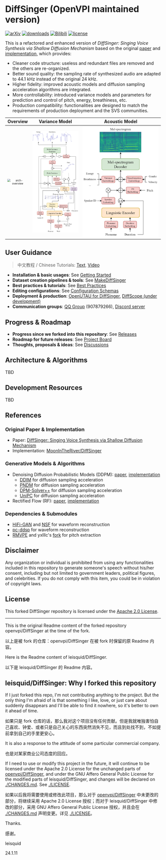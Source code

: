 # DiffSinger (OpenVPI maintained version)

[![arXiv](https://img.shields.io/badge/arXiv-Paper-<COLOR>.svg)](https://arxiv.org/abs/2105.02446)
[![downloads](https://img.shields.io/github/downloads/openvpi/DiffSinger/total.svg)](https://github.com/openvpi/DiffSinger/releases)
[![Bilibili](https://img.shields.io/badge/Bilibili-Demo-blue)](https://www.bilibili.com/video/BV1be411N7JA/)
[![license](https://img.shields.io/badge/License-Apache%202.0-blue.svg)](https://github.com/openvpi/DiffSinger/blob/main/LICENSE)

This is a refactored and enhanced version of _DiffSinger: Singing Voice Synthesis via Shallow Diffusion Mechanism_ based on the original [paper](https://arxiv.org/abs/2105.02446) and [implementation](https://github.com/MoonInTheRiver/DiffSinger), which provides:

- Cleaner code structure: useless and redundant files are removed and the others are re-organized.
- Better sound quality: the sampling rate of synthesized audio are adapted to 44.1 kHz instead of the original 24 kHz.
- Higher fidelity: improved acoustic models and diffusion sampling acceleration algorithms are integrated.
- More controllability: introduced variance models and parameters for prediction and control of pitch, energy, breathiness, etc.
- Production compatibility: functionalities are designed to match the requirements of production deployment and the SVS communities.

|                                       Overview                                        |                                    Variance Model                                     |                                    Acoustic Model                                     |
|:-------------------------------------------------------------------------------------:|:-------------------------------------------------------------------------------------:|:-------------------------------------------------------------------------------------:|
| <img src="docs/resources/arch-overview.jpg" alt="arch-overview" style="zoom: 60%;" /> | <img src="docs/resources/arch-variance.jpg" alt="arch-variance" style="zoom: 50%;" /> | <img src="docs/resources/arch-acoustic.jpg" alt="arch-acoustic" style="zoom: 60%;" /> |

## User Guidance

> 中文教程 / Chinese Tutorials: [Text](https://openvpi-docs.feishu.cn/wiki/KmBFwoYDEixrS4kHcTAcajPinPe), [Video](https://space.bilibili.com/179281251/channel/collectiondetail?sid=1747910)

- **Installation & basic usages**: See [Getting Started](docs/GettingStarted.md)
- **Dataset creation pipelines & tools**: See [MakeDiffSinger](https://github.com/openvpi/MakeDiffSinger)
- **Best practices & tutorials**: See [Best Practices](docs/BestPractices.md)
- **Editing configurations**: See [Configuration Schemas](docs/ConfigurationSchemas.md)
- **Deployment & production**: [OpenUTAU for DiffSinger](https://github.com/xunmengshe/OpenUtau), [DiffScope (under development)](https://github.com/openvpi/diffscope)
- **Communication groups**: [QQ Group](http://qm.qq.com/cgi-bin/qm/qr?_wv=1027&k=fibG_dxuPW5maUJwe9_ya5-zFcIwaoOR&authKey=ZgLCG5EqQVUGCID1nfKei8tCnlQHAmD9koxebFXv5WfUchhLwWxb52o1pimNai5A&noverify=0&group_code=907879266) (907879266), [Discord server](https://discord.gg/wwbu2JUMjj)

## Progress & Roadmap

- **Progress since we forked into this repository**: See [Releases](https://github.com/openvpi/DiffSinger/releases)
- **Roadmap for future releases**: See [Project Board](https://github.com/orgs/openvpi/projects/1)
- **Thoughts, proposals & ideas**: See [Discussions](https://github.com/openvpi/DiffSinger/discussions)

## Architecture & Algorithms

TBD

## Development Resources

TBD

## References

### Original Paper & Implementation

- Paper: [DiffSinger: Singing Voice Synthesis via Shallow Diffusion Mechanism](https://arxiv.org/abs/2105.02446)
- Implementation: [MoonInTheRiver/DiffSinger](https://github.com/MoonInTheRiver/DiffSinger)

### Generative Models & Algorithms

- Denoising Diffusion Probabilistic Models (DDPM): [paper](https://arxiv.org/abs/2006.11239), [implementation](https://github.com/hojonathanho/diffusion)
  - [DDIM](https://arxiv.org/abs/2010.02502) for diffusion sampling acceleration
  - [PNDM](https://arxiv.org/abs/2202.09778) for diffusion sampling acceleration
  - [DPM-Solver++](https://github.com/LuChengTHU/dpm-solver) for diffusion sampling acceleration
  - [UniPC](https://github.com/wl-zhao/UniPC) for diffusion sampling acceleration
- Rectified Flow (RF): [paper](https://arxiv.org/abs/2209.03003), [implementation](https://github.com/gnobitab/RectifiedFlow)

### Dependencies & Submodules

- [HiFi-GAN](https://github.com/jik876/hifi-gan) and [NSF](https://github.com/nii-yamagishilab/project-NN-Pytorch-scripts/tree/master/project/01-nsf) for waveform reconstruction
- [pc-ddsp](https://github.com/yxlllc/pc-ddsp) for waveform reconstruction
- [RMVPE](https://github.com/Dream-High/RMVPE) and yxlllc's [fork](https://github.com/yxlllc/RMVPE) for pitch extraction

## Disclaimer

Any organization or individual is prohibited from using any functionalities included in this repository to generate someone's speech without his/her consent, including but not limited to government leaders, political figures, and celebrities. If you do not comply with this item, you could be in violation of copyright laws.

## License

This forked DiffSinger repository is licensed under the [Apache 2.0 License](LICENSE).

---

This is the original Readme content of the forked repository openvpi/DiffSinger at the time of the fork.

以上是被 fork 的仓库：openvpi/DiffSinger 在被 fork 时保留的原 Readme 内容。

Here is the Readme content of leisquid/DiffSinger.

以下是 leisquid/DiffSinger 的 Readme 内容。

## leisquid/DiffSinger: Why I forked this repository

If I just forked this repo, I'm not contributing anything to the project. But the only thing I'm afraid of is that something I like, love, or just care about suddenly disappears and I'll be able to find it nowhere, so it's better to own it ahead of time.

如果只是 fork 仓库的话，那么我对这个项目没有任何贡献。但是我就唯独害怕自己喜欢、钟爱、或者只是自己关心的东西突然消失不见，而且到处找不到，不如提前拿到自己的手里更安心。

It is also a response to the attitude of some particular commercial company.

也是对某家商业公司态度的回应。

If I need to use or modify this project in the future, it will continue to be licensed under the Apache 2.0 License for the unchanged parts of [openvpi/DiffSinger](https://github.com/openvpi/DiffSinger), and under the GNU Affero General Public License for the modified parts of leisquid/DiffSinger, and changes will be declared on [./CHANGES.md](./CHANGES.md). See [./LICENSE](./LICENSE).

如果以后我将需要使用或修改此项目，那么对于 [openvpi/DiffSinger](https://github.com/openvpi/DiffSinger) 中未更改的部分，将继续采用 Apache 2.0 License 授权；而对于 leisquid/DiffSinger 中修改的部分，采用 GNU Affero General Public License 授权，并且会在 [./CHANGES.md](./CHANGES.md) 声明变更。详见 [./LICENSE](./LICENSE)。

Thanks.

感谢。

leisquid

24.1.11
